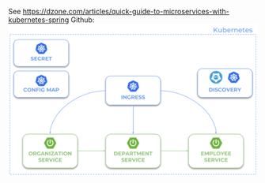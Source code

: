 See https://dzone.com/articles/quick-guide-to-microservices-with-kubernetes-spring
Github: 
![Graphic](./images/micro-kube-1.png)
